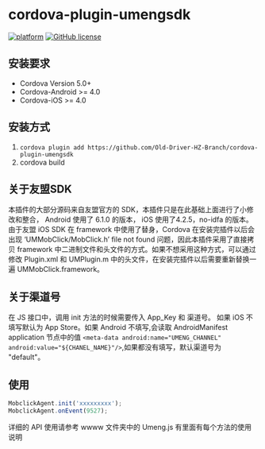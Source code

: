 # cordova-plugin-umengsdk
[![platform](https://img.shields.io/badge/platform-iOS%2FAndroid-lightgrey.svg?style=flat)](https://github.com/Old-Driver-HZ-Branch/cordova-plugin-umengsdk)
[![GitHub license](https://img.shields.io/github/license/mashape/apistatus.svg?style=flat)](https://github.com/Old-Driver-HZ-Branch/cordova-plugin-umengsdk/blob/master/LICENSE)


## 安装要求
- Cordova Version 5.0+
- Cordova-Android >= 4.0
- Cordova-iOS >= 4.0			

## 安装方式
1. ```cordova plugin add https://github.com/Old-Driver-HZ-Branch/cordova-plugin-umengsdk```            
2. cordova build

## 关于友盟SDK
本插件的大部分源码来自友盟官方的 SDK，本插件只是在此基础上面进行了小修改和整合， Android 使用了 6.1.0 的版本， iOS 使用了4.2.5，no-idfa 的版本。
由于友盟 iOS SDK 在 framework 中使用了替身，Cordova 在安装完插件以后会出现 ‘UMMobClick/MobClick.h’ file not found 问题，因此本插件采用了直接拷贝 framework 中二进制文件和头文件的方式。如果不想采用这种方式，可以通过修改 Plugin.xml  和 UMPlugin.m 中的头文件，在安装完插件以后需要重新替换一遍 UMMobClick.framework。

## 关于渠道号
在 JS 接口中，调用 init 方法的时候需要传入 App_Key 和 渠道号。 如果 iOS 不填写默认为 App Store。如果 Android 不填写,会读取 AndroidManifest application 节点中的值
```<meta-data android:name="UMENG_CHANNEL" android:value="${CHANEL_NAME}"/>```,如果都没有填写，默认渠道号为 "default"。

## 使用
```js
MobclickAgent.init('xxxxxxxxx');
MobclickAgent.onEvent(9527);
```
详细的 API 使用请参考 wwww 文件夹中的 Umeng.js 有里面有每个方法的使用说明

